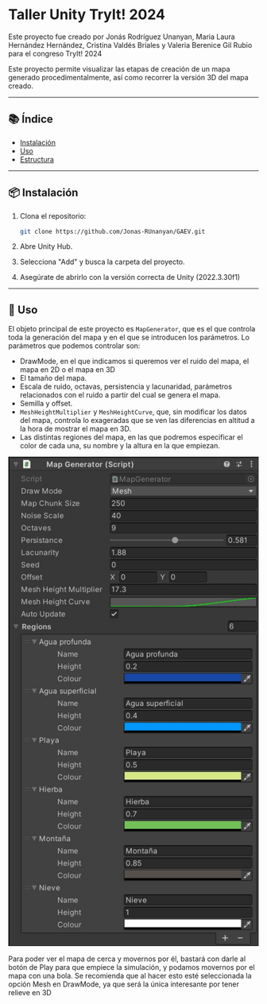 # Taller Unity TryIt! 2024

Este proyecto fue creado por Jonás Rodríguez Unanyan, Maria Laura Hernández Hernández, Cristina Valdés Briales y Valeria Berenice Gil Rubio para el congreso TryIt! 2024

Este proyecto permite visualizar las etapas de creación de un mapa generado procedimentalmente, así como recorrer la versión 3D del mapa creado.

---

## 📚 Índice

- [Instalación](#instalación)
- [Uso](#uso)
- [Estructura](#estructura)

---


## 📦 Instalación

1. Clona el repositorio:
   ```bash
   git clone https://github.com/Jonas-RUnanyan/GAEV.git
   ```
2. Abre Unity Hub.

3. Selecciona "Add" y busca la carpeta del proyecto.

4. Asegúrate de abrirlo con la versión correcta de Unity (2022.3.30f1)

---


## 🧪 Uso

El objeto principal de este proyecto es `MapGenerator`, que es el que controla toda la generación del mapa y en el que se introducen los parámetros. Lo parámetros que podemos controlar son:
- DrawMode, en el que indicamos si queremos ver el ruido del mapa, el mapa en 2D o el mapa en 3D
- El tamaño del mapa.
- Escala de ruido, octavas, persistencia y lacunaridad, parámetros relacionados con el ruido a partir del cual se genera el mapa.
- Semilla y offset.
- `MeshHeightMultiplier` y `MeshHeightCurve`, que, sin modificar los datos del mapa, controla lo exageradas que se ven las diferencias en altitud a la hora de mostrar el mapa en 3D.
- Las distintas regiones del mapa, en las que podremos especificar el color de cada una, su nombre y la altura en la que empiezan.

![Paránetros de MapGenerator](images/mapGenerator.jpg)

Para poder ver el mapa de cerca y movernos por él, bastará con darle al botón de Play para que empiece la simulación, y podamos movernos por el mapa con una bola. Se recomienda que al hacer esto esté seleccionada la opción Mesh en DrawMode, ya que será la única interesante por tener relieve en 3D
